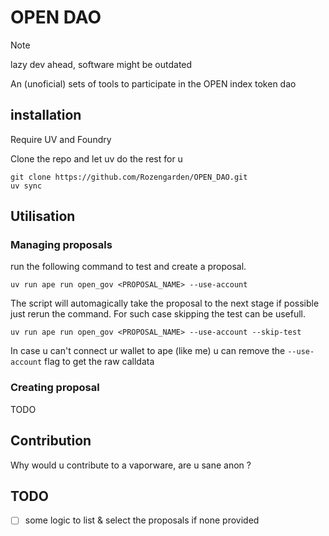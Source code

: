# OPEN DAO

> [!NOTE]
> lazy dev ahead, software might be outdated

An (unoficial) sets of tools to participate in the OPEN index token dao

## installation

Require UV and Foundry

Clone the repo and let uv do the rest for u

```
git clone https://github.com/Rozengarden/OPEN_DAO.git
uv sync
```

## Utilisation

### Managing proposals

run the following command to test and create a proposal.

```
uv run ape run open_gov <PROPOSAL_NAME> --use-account
```

The script will automagically take the proposal to the next stage if possible just rerun the command. For such case skipping the test can be usefull.

```
uv run ape run open_gov <PROPOSAL_NAME> --use-account --skip-test
```

In case u can't connect ur wallet to ape (like me) u can remove the `--use-account` flag to get the raw calldata

### Creating proposal

TODO

## Contribution

Why would u contribute to a vaporware, are u sane anon ?

## TODO

- [ ] some logic to list & select the proposals if none provided
